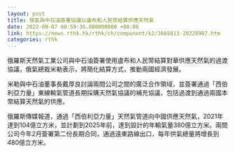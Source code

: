 ```yaml
---
layout: post
title: 俄氣與中石油簽署協議以盧布和人民幣結算供應天然氣
date: 2022-09-07 00:59:36.000000000 +08:00
link: https://news.rthk.hk/rthk/ch/component/k2/1665813-20220907.htm
categories: rthk
---
```


俄羅斯天然氣工業公司與中石油簽署使用盧布和人民幣結算對華供應天然氣的過渡協議，俄氣總裁米勒表示，將簡化結算方式，推動兩國經濟發展。

米勒與中石油董事長戴厚良討論兩間公司之間的廣泛合作領域，並簽署通過「西伯利亞力量」東線輸氣管道長期採購天然氣協議的補充協議，包括過渡到通過兩國本幣結算天然氣的供應。

俄羅斯傳媒報道，通過「西伯利亞力量」天然氣管道向中國供應天然氣，2021年達到104億立方米，並計劃到2025年前，達到設計的年輸氣量380億立方米。兩間公司今年2月簽署第二份長期合同，通過遠東路線出口，每年供氣總量將增長到480億立方米。
